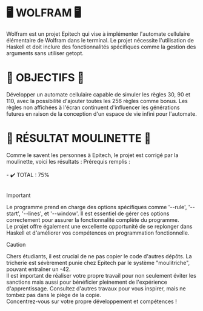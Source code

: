 <H1>🖥️ WOLFRAM 🖥️</H1>
Wolfram est un projet Epitech qui vise à implémenter l'automate cellulaire élémentaire de Wolfram dans le terminal. Le projet nécessite l'utilisation de Haskell et doit inclure des fonctionnalités spécifiques comme la gestion des arguments sans utiliser getopt. <br>

<H1>🎯 OBJECTIFS 🎯</H1>
Développer un automate cellulaire capable de simuler les règles 30, 90 et 110, avec la possibilité d'ajouter toutes les 256 règles comme bonus. Les règles non affichées à l'écran continuent d'influencer les générations futures en raison de la conception d'un espace de vie infini pour l'automate. <br>

<H1>🤖 RÉSULTAT MOULINETTE 🤖</H1>
Comme le savent les personnes à Epitech, le projet est corrigé par la moulinette, voici les résultats :
Prérequis remplis :
<br><br>
- ✔️ TOTAL : 75% <br>
<br>

>[!IMPORTANT]
> Le programme prend en charge des options spécifiques comme '--rule', '--start', '--lines', et '--window'. Il est essentiel de gérer ces options correctement pour assurer la fonctionnalité complète du programme. <br>
> Le projet offre également une excellente opportunité de se replonger dans Haskell et d'améliorer vos compétences en programmation fonctionnelle. <br>

>[!CAUTION]
> Chers étudiants, il est crucial de ne pas copier le code d'autres dépôts. La tricherie est sévèrement punie chez Epitech par le système "moulitriche", pouvant entraîner un -42. <br>
> Il est important de réaliser votre propre travail pour non seulement éviter les sanctions mais aussi pour bénéficier pleinement de l'expérience d'apprentissage. Consultez d'autres travaux pour vous inspirer, mais ne tombez pas dans le piège de la copie. <br>
> Concentrez-vous sur votre propre développement et compétences ! <br>
